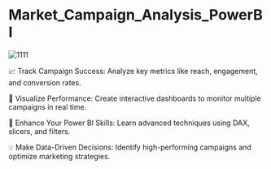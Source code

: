 # Market_Campaign_Analysis_PowerBI
![1111](https://github.com/user-attachments/assets/a803e9e6-32cf-4016-99c1-3e972da7ee84)

📈 Track Campaign Success: Analyze key metrics like reach, engagement, and conversion rates.

🎯 Visualize Performance: Create interactive dashboards to monitor multiple campaigns in real time.

🚀 Enhance Your Power BI Skills: Learn advanced techniques using DAX, slicers, and filters.

💡 Make Data-Driven Decisions: Identify high-performing campaigns and optimize marketing strategies.
